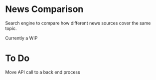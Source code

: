 # News Comparison

Search engine to compare how different news sources cover the same topic.

Currently a WIP

# To Do

Move API call to a back end process